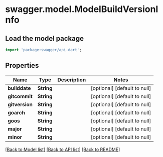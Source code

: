 # swagger.model.ModelBuildVersionInfo

## Load the model package
```dart
import 'package:swagger/api.dart';
```

## Properties
Name | Type | Description | Notes
------------ | ------------- | ------------- | -------------
**builddate** | **String** |  | [optional] [default to null]
**gitcommit** | **String** |  | [optional] [default to null]
**gitversion** | **String** |  | [optional] [default to null]
**goarch** | **String** |  | [optional] [default to null]
**goos** | **String** |  | [optional] [default to null]
**major** | **String** |  | [optional] [default to null]
**minor** | **String** |  | [optional] [default to null]

[[Back to Model list]](../README.md#documentation-for-models) [[Back to API list]](../README.md#documentation-for-api-endpoints) [[Back to README]](../README.md)

